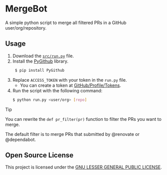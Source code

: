 # MergeBot

A simple python script to merge all filtered PRs in a GitHub user/org/repository.

## Usage

1. Download the [`src/run.py`](https://raw.githubusercontent.com/CarmJos/MergeBot/refs/heads/master/src/run.py) file.
2. Install the [PyGithub](https://github.com/PyGithub/PyGithub) library.    
   ```bash
    $ pip install PyGithub
    ```
3. Replace `ACCESS_TOKEN` with your token in the `run.py` file.
   - You can create a token at [GitHub/Profile/Tokens](https://github.com/settings/tokens).
4. Run the script with the following command:
    ```bash
    $ python run.py <user/org> [repo]
    ```
> [!TIP]
> You can rewrite the `def pr_filter(pr)` function to filter the PRs you want to merge.
> 
> The default filter is to merge PRs that submitted by @renovate or @dependabot.


## Open Source License

This project is licensed under the [GNU LESSER GENERAL PUBLIC LICENSE](https://www.gnu.org/licenses/lgpl-3.0.html).

